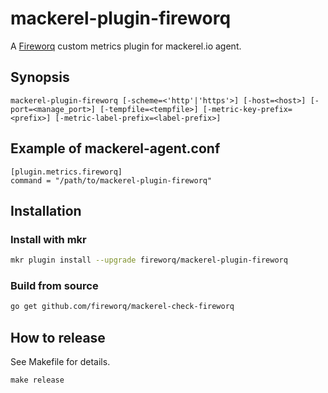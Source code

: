 mackerel-plugin-fireworq
========================

A [Fireworq][] custom metrics plugin for mackerel.io agent.

## Synopsis

```shell
mackerel-plugin-fireworq [-scheme=<'http'|'https'>] [-host=<host>] [-port=<manage_port>] [-tempfile=<tempfile>] [-metric-key-prefix=<prefix>] [-metric-label-prefix=<label-prefix>]
```

## Example of mackerel-agent.conf

```
[plugin.metrics.fireworq]
command = "/path/to/mackerel-plugin-fireworq"
```

[Fireworq]: https://github.com/fireworq/fireworq

## Installation
### Install with mkr
```bash
mkr plugin install --upgrade fireworq/mackerel-plugin-fireworq
```

### Build from source
```bash
go get github.com/fireworq/mackerel-check-fireworq
```

## How to release
See Makefile for details.
```
make release
```
